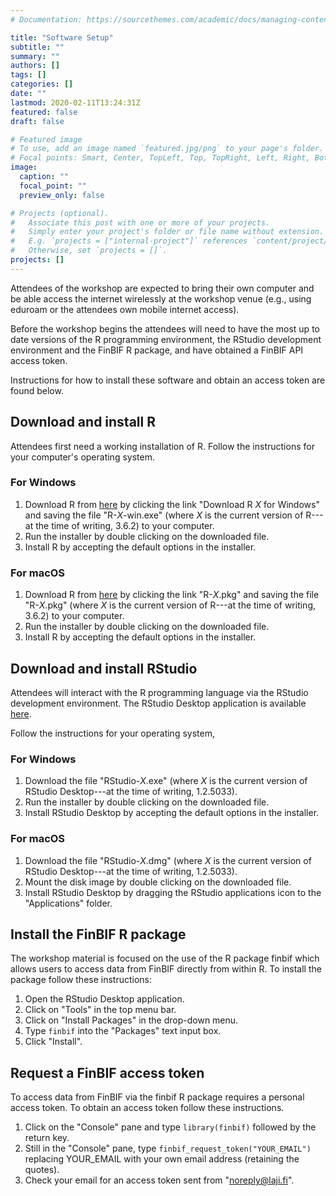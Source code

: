 ```yaml
---
# Documentation: https://sourcethemes.com/academic/docs/managing-content/

title: "Software Setup"
subtitle: ""
summary: ""
authors: []
tags: []
categories: []
date: ""
lastmod: 2020-02-11T13:24:31Z
featured: false
draft: false

# Featured image
# To use, add an image named `featured.jpg/png` to your page's folder.
# Focal points: Smart, Center, TopLeft, Top, TopRight, Left, Right, BottomLeft, Bottom, BottomRight.
image:
  caption: ""
  focal_point: ""
  preview_only: false

# Projects (optional).
#   Associate this post with one or more of your projects.
#   Simply enter your project's folder or file name without extension.
#   E.g. `projects = ["internal-project"]` references `content/project/deep-learning/index.md`.
#   Otherwise, set `projects = []`.
projects: []
---
```


Attendees of the workshop are expected to bring their own computer and be able
access the internet wirelessly at the workshop venue (e.g., using eduroam or the
attendees own mobile internet access).

Before the workshop begins the attendees will need to have the most up to date
versions of the R programming environment, the RStudio development environment
and the FinBIF R package, and have obtained a FinBIF API access token.

Instructions for how to install these software and obtain an access token are
found below.

## Download and install R
Attendees first need a working installation of R. Follow the instructions for
your computer's operating system.

### For Windows
1. Download R from [here](https://cloud.r-project.org/bin/windows/base) by
   clicking the link "Download R _X_ for Windows" and saving the file
   "R-_X_-win.exe" (where _X_ is the current version of R---at the time of
   writing, 3.6.2) to your computer.
2. Run the installer by double clicking on the downloaded file.
3. Install R by accepting the default options in the installer.

### For macOS
1. Download R from [here](https://cloud.r-project.org/bin/macosx) by clicking
   the link "R-_X_.pkg" and saving the file "R-_X_.pkg" (where _X_ is
   the current version of R---at the time of writing, 3.6.2) to your computer.
2. Run the installer by double clicking on the downloaded file.
3. Install R by accepting the default options in the installer.

## Download and install RStudio
Attendees will interact with the R programming language via the RStudio
development environment. The RStudio Desktop application is available
[here](https://rstudio.com/products/rstudio/download/#download).

Follow the instructions for your operating system,

### For Windows
1. Download the file "RStudio-_X_.exe" (where _X_ is the current version of
   RStudio Desktop---at the time of writing, 1.2.5033).
2. Run the installer by double clicking on the downloaded file.
3. Install RStudio Desktop by accepting the default options in the installer.

### For macOS
1. Download the file "RStudio-_X_.dmg" (where _X_ is the current version of
   RStudio Desktop---at the time of writing, 1.2.5033).
2. Mount the disk image by double clicking on the downloaded file.
3. Install RStudio Desktop by dragging the RStudio applications icon to the
   "Applications" folder.

## Install the FinBIF R package
The workshop material is focused on the use of the R package finbif which allows
users to access data from FinBIF directly from within R. To install the package
follow these instructions:

1. Open the RStudio Desktop application.
2. Click on "Tools" in the top menu bar.
3. Click on "Install Packages" in the drop-down menu.
4. Type `finbif` into the "Packages" text input box.
5. Click "Install".

## Request a FinBIF access token
To access data from FinBIF via the finbif R package requires a personal access
token. To obtain an access token follow these instructions.
1. Click on the "Console" pane and type `library(finbif)` followed by the return key.
2. Still in the "Console" pane, type `finbif_request_token("YOUR_EMAIL")`
   replacing YOUR_EMAIL with your own email address (retaining the quotes).
3. Check your email for an access token sent from "noreply@laji.fi".
